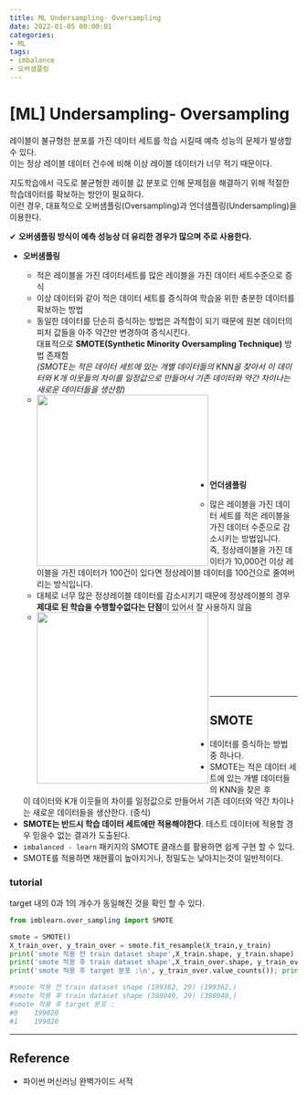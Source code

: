 ```yaml
---
title: ML Undersampling- Oversampling 
date: 2022-01-05 00:00:01
categories:
- ML
tags:
- imbalance
- 오버샘플링
---
```


# [ML] Undersampling- Oversampling 
레이블이 불규형한 분포를 가진 데이터 세트를 학습 시킬때 예측 성능의 문제가 발생할수 있다. <br>이는 정상 레이블 데이터 건수에 비해 이상 레이블 데이터가 너무 적기 때문이다.  

지도학습에서 극도로 불균형한 레이블 값 분포로 인해 문제점을 해결하기 위해 적절한 학습데이터를 확보하는 방안이 필요하다. <br>이런 경우, 대표적으로 오버샘플링(Oversampling)과 언더샘플링(Undersampling)을 이용한다.

✔ **오버샘플링 방식이 예측 성능상 더 유리한 경우가 많으며 주로 사용한다.**

- **오버샘플링**
  - 적은 레이블을 가진 데이터세트를 많은 레이블을 가진 데이터 세트수준으로 증식
  - 이상 데이터와 같이 적은 데이터 세트를 증식하여 학습을 위한 충분한 데이터를 확보하는 방법
  - 동일한 데이터를 단순히 증식하는 방법은 과적합이 되기 때문에 원본 데이터의 피처 값들을 아주 약간만 변경하여 증식시킨다. <br>대표적으로 **SMOTE(Synthetic Minority Oversampling Technique)** 방법 존재함 <br>*(SMOTE는 적은 데이터 세트에 있는 개별 데이터들의 KNN을 찾아서 이 데이터와 K개 이웃들의 차이를 일정값으로 만들어서 기존 데이터와 약간 차이나는 새로운 데이터들을 생산함)*
  - <img src = "https://drive.google.com/uc?export=download&id=1HyYI8_A7ycxpxfHBdQw-ng79htZriP5J" width="300px" align=left>
  <br><br><br><br><br><br>

- **언더샘플링**
  - 많은 레이블을 가진 데이터 세트를 적은 레이블을 가진 데이터 수준으로 감소시키는 방법입니다. <br>즉, 정상레이블을 가진 데이터가 10,000건 이상 레이블을 가진 데이터가 100건이 있다면 정상레이블 데이터를 100건으로 줄여버리는 방식입니다.
  - 대체로 너무 많은 정상레이블 데이터를 감소시키기 때문에 정상레이블의 경우 **제대로 된 학습을 수행할수없다는 단점**이 있어서 잘 사용하지 않음
  - <img src = "https://drive.google.com/uc?export=download&id=1i_DWea6xE4DQNQ7X55jPnrYbwfTzAAl1" width="300px" align=left>
  <br><br><br><br><br><br>

---

## SMOTE

- 데이터를 증식하는 방법 중 하나다.
- SMOTE는 적은 데이터 세트에 있는 개별 데이터들의 KNN을 찾은 후<br>이 데이터와 K개 이웃들의 차이를 일정값으로 만들어서 기존 데이터와 약간 차이나는 새로운 데이터들을 생산한다. (증식)
- **SMOTE는 반드시 학습 데이터 세트에만 적용해야한다**. 테스트 데이터에 적용할 경우 믿을수 없는 결과가 도출된다.
- `imbalanced - learn` 패키지의 SMOTE 클래스를 활용하면 쉽게 구현 할 수 있다.
- SMOTE를 적용하면 재현률이 높아지거나, 정밀도는 낮아지는것이 일반적이다. 

### tutorial

target 내의 0과 1의 개수가 동일해진 것을 확인 할 수 있다.

```python
from imblearn.over_sampling import SMOTE

smote = SMOTE()
X_train_over, y_train_over = smote.fit_resample(X_train,y_train)
print('smote 적용 전 train dataset shape',X_train.shape, y_train.shape)
print('smote 적용 후 train dataset shape',X_train_over.shape, y_train_over.shape)
print('smote 적용 후 target 분포 :\n', y_train_over.value_counts()); print('='*50)

#smote 적용 전 train dataset shape (199362, 29) (199362,)
#smote 적용 후 train dataset shape (398040, 29) (398040,)
#smote 적용 후 target 분포 :
#0    199020
#1    199020
```

---
## Reference

- 파이썬 머신러닝 완벽가이드 서적
